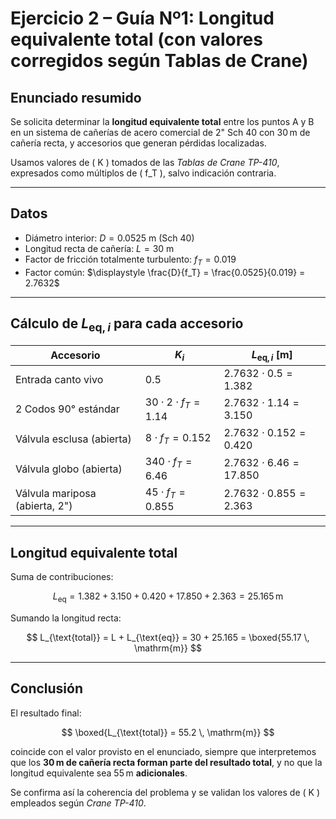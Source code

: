 # Ejercicio 2 – Guía Nº1: Longitud equivalente total (con valores corregidos según Tablas de Crane)

## Enunciado resumido

Se solicita determinar la **longitud equivalente total** entre los puntos A y B en un sistema de cañerías de acero comercial de 2" Sch 40 con 30 m de cañería recta, y accesorios que generan pérdidas localizadas.

Usamos valores de \( K \) tomados de las *Tablas de Crane TP-410*, expresados como múltiplos de \( f_T \), salvo indicación contraria.

---

## Datos

- Diámetro interior: $D = 0.0525$ m (Sch 40)
- Longitud recta de cañería: $L = 30$ m
- Factor de fricción totalmente turbulento: $f_T = 0.019$
- Factor común: $\displaystyle \frac{D}{f_T} = \frac{0.0525}{0.019} = 2.7632$

---

## Cálculo de $L_{\text{eq},i}$ para cada accesorio

| Accesorio                            | $K_i$                      | $L_{\text{eq},i}$ [m] |
|-------------------------------------|----------------------------|------------------------|
| Entrada canto vivo                  | $0.5$                      | $2.7632 \cdot 0.5 = 1.382$ |
| 2 Codos 90° estándar                | $30 \cdot 2 \cdot f_T = 1.14$   | $2.7632 \cdot 1.14 = 3.150$ |
| Válvula esclusa (abierta)          | $8 \cdot f_T = 0.152$     | $2.7632 \cdot 0.152 = 0.420$ |
| Válvula globo (abierta)            | $340 \cdot f_T = 6.46$    | $2.7632 \cdot 6.46 = 17.850$ |
| Válvula mariposa (abierta, 2")     | $45 \cdot f_T = 0.855$    | $2.7632 \cdot 0.855 = 2.363$ |

---

## Longitud equivalente total

Suma de contribuciones:

$$
L_{\text{eq}} = 1.382 + 3.150 + 0.420 + 17.850 + 2.363 = 25.165 \, \mathrm{m}
$$

Sumando la longitud recta:

$$
L_{\text{total}} = L + L_{\text{eq}} = 30 + 25.165 = \boxed{55.17 \, \mathrm{m}}
$$

---

## Conclusión

El resultado final:

$$
\boxed{L_{\text{total}} = 55.2 \, \mathrm{m}}
$$

coincide con el valor provisto en el enunciado, siempre que interpretemos que los **30 m de cañería recta forman parte del resultado total**, y no que la longitud equivalente sea 55 m **adicionales**.

Se confirma así la coherencia del problema y se validan los valores de \( K \) empleados según *Crane TP-410*.
